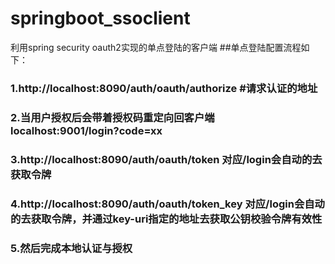 # springboot_ssoclient
利用spring security oauth2实现的单点登陆的客户端
##单点登陆配置流程如下：  

### 1.http://localhost:8090/auth/oauth/authorize #请求认证的地址  

### 2.当用户授权后会带着授权码重定向回客户端 localhost:9001/login?code=xx  

### 3.http://localhost:8090/auth/oauth/token  对应/login会自动的去获取令牌  

### 4.http://localhost:8090/auth/oauth/token_key 对应/login会自动的去获取令牌，并通过key-uri指定的地址去获取公钥校验令牌有效性  

### 5.然后完成本地认证与授权
